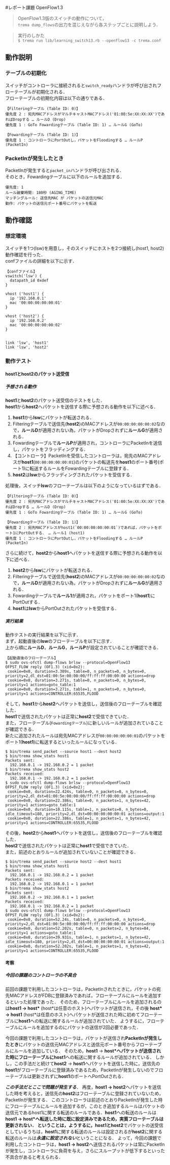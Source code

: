 #レポート課題 OpenFlow1.3
> OpenFlow1.3版のスイッチの動作について，  
> `trema dump_flows`の出力を混じえながら各ステップごとに説明しよう．    

> 実行のしかた  
> `$ trema run lib/learning_switch13.rb --openflow13 -c trema.conf`  

## 動作説明
### テーブルの初期化
スイッチがコントローラに接続されると`switch_ready`ハンドラが呼び出されフローテーブルが初期化される．  
フローテーブルの初期化内容は以下の通りである．

```
【Filteringテーブル (Table ID: 0)】
優先度 2 : 宛先MACアドレスがマルチキャストMACアドレス('01:00:5e:XX:XX:XX')であればDropする … ルールD (Drop)
優先度 1 : GoTo Fowardingテーブル (Table ID: 1) … ルールG (GoTo)
```

```
【Fowardingテーブル (Table ID: 1)】
優先度 1 : コントローラにPortOutし，パケットをFloodingする … ルールP (PacketIn)
```

### PacketInが発生したとき
PacketInが発生すると`packet_in`ハンドラが呼び出される．  
そのとき，Fowardingテーブルに以下のルールを追加する．

```
優先度: 1
ルール破棄時間: 180秒 (AGING_TIME)
マッチングルール: 送信先MAC が パケットの送信元MAC
動作: パケットの送信元ポート番号にパケットを転送
```

## 動作確認
### 想定環境
スイッチを1つ(lsw)を用意し，そのスイッチにホストを2つ接続し(host1, host2)動作確認を行った．  
confファイルの詳細を以下に示す．

```
【confファイル】
vswitch('lsw') {
  datapath_id 0xdef
}

vhost ('host1') {
  ip '192.168.0.1'
  mac '00:00:00:00:00:01'
}

vhost ('host2') {
  ip '192.168.0.2'
  mac '00:00:00:00:00:02'
}


link 'lsw', 'host1'
link 'lsw', 'host2'
```

### 動作テスト
#### host1とhost2のパケット送受信
##### 予想される動作
**host1**と**host2**のパケット送受信のテストをした．  
**host1**から**host2**へパケットを送信する際に予想される動作を以下に述べる．

1. **host1**から**lsw**にパケットが転送される．  
2. Filteringテーブルで送信先(**host2**)のMACアドレスが`00:00:00:00:00:02`なので，**ルールD**が適用されない為，パケットがDropされずに**ルールG**が適用される．  
3. Fowardingテーブルで**ルールP**が適用され，コントローラにPacketInを送信し，パケットをフラッディングする．  
4. 【コントローラ】PacketInを受信したコントローラは，宛先のMACアドレスが**host1**(`00:00:00:00:00:01`)のパケットの転送先を**host1**のポート番号(ポート1)に転送するルールをFowardingテーブルに登録する．
5. **host2**は**lsw**からフラッディングされたパケットを受信する．

処理後，スイッチ**lsw**のフローテーブルは以下のようになっているはずである．

```
【Filteringテーブル (Table ID: 0)】
優先度 2 : 宛先MACアドレスがマルチキャストMACアドレス('01:00:5e:XX:XX:XX')であればDropする … ルールD (Drop)
優先度 1 : GoTo Fowardingテーブル (Table ID: 1) … ルールG (GoTo)
```

```
【Fowardingテーブル (Table ID: 1)】
優先度 2 : 宛先MACアドレスがhost1(`00:00:00:00:00:01`)であれば，パケットをポート1にPortOutする． … ルール1 (host1)
優先度 1 : コントローラにPortOutし，パケットをFloodingする … ルールP (PacketIn)
```

さらに続けて，**host2**から**host1**へパケットを送信する際に予想される動作を以下に述べる．

1. **host2**から**lsw**にパケットが転送される．
2. Filteringテーブルで送信先(**host2**)のMACアドレスが`00:00:00:00:00:02`なので，**ルールD**が適用されない為，パケットがDropされずに**ルールG**が適用される．  
3. Fowardingテーブルで**ルール1**が適用され，パケットをポート1(**host1**)にPortOutする．
4. **host1**は**lsw**からPortOutされたパケットを受信する． 


##### 実行結果
動作テストの実行結果を以下に示す．  
まず，起動直後の**lsw**のフローテーブルを以下に示す．  
上から順に**ルールD**，**ルールG**，**ルールP**が設定されていることが確認できる．

```
【起動直後のフローテーブル】
$ sudo ovs-ofctl dump-flows brlsw --protocol=OpenFlow13OFPST_FLOW reply (OF1.3) (xid=0x2): cookie=0x0, duration=3.309s, table=0, n_packets=0, n_bytes=0, priority=2,dl_dst=01:00:5e:00:00:00/ff:ff:ff:00:00:00 actions=drop cookie=0x0, duration=3.271s, table=0, n_packets=0, n_bytes=0, priority=1 actions=goto_table:1 cookie=0x0, duration=3.271s, table=1, n_packets=0, n_bytes=0, priority=1 actions=CONTROLLER:65535,FLOOD
```

そして，**host1**から**host2**へパケットを送信し，送信後のフローテーブルを確認した．  
**host1**で送信されたパケットは正常に**host2**で受信できていた．  
また，フローテーブル(`Fowardingテーブル`)に新しいルールが追加されていることが確認できる．  
新たに追加されたルールは宛先MACアドレスが`00:00:00:00:00:01`のパケットをポート1(**host1**)に転送するといったルールになっている．
```$ bin/trema send_packet --source host1 --dest host2$ bin/trema show_stats host1Packets sent:  192.168.0.1 -> 192.168.0.2 = 1 packet$ bin/trema show_stats host2Packets received:  192.168.0.1 -> 192.168.0.2 = 1 packet$ sudo ovs-ofctl dump-flows brlsw --protocol=OpenFlow13OFPST_FLOW reply (OF1.3) (xid=0x2): cookie=0x0, duration=22.424s, table=0, n_packets=0, n_bytes=0, priority=2,dl_dst=01:00:5e:00:00:00/ff:ff:ff:00:00:00 actions=drop cookie=0x0, duration=22.386s, table=0, n_packets=1, n_bytes=42, priority=1 actions=goto_table:1 cookie=0x0, duration=10.115s, table=1, n_packets=0, n_bytes=0, idle_timeout=180, priority=2,dl_dst=00:00:00:00:00:01 actions=output:1 cookie=0x0, duration=22.386s, table=1, n_packets=1, n_bytes=42, priority=1 actions=CONTROLLER:65535,FLOOD
```その後，**host2**から**host1**へパケットを送信し，送信後のフローテーブルを確認した．  
**host2**で送信されたパケットは正常に**host1**で受信できていた．   
また，前述のとおりルールが追加されていないことが確認できる．
```$ bin/trema send_packet --source host2 --dest host1$ bin/trema show_stats host1Packets sent:  192.168.0.1 -> 192.168.0.2 = 1 packetPackets received:  192.168.0.2 -> 192.168.0.1 = 1 packet$ bin/trema show_stats host2Packets sent:  192.168.0.2 -> 192.168.0.1 = 1 packetPackets received:  192.168.0.1 -> 192.168.0.2 = 1 packet$ sudo ovs-ofctl dump-flows brlsw --protocol=OpenFlow13OFPST_FLOW reply (OF1.3) (xid=0x2): cookie=0x0, duration=52.24s, table=0, n_packets=0, n_bytes=0, priority=2,dl_dst=01:00:5e:00:00:00/ff:ff:ff:00:00:00 actions=drop cookie=0x0, duration=52.202s, table=0, n_packets=2, n_bytes=84, priority=1 actions=goto_table:1 cookie=0x0, duration=39.931s, table=1, n_packets=1, n_bytes=42, idle_timeout=180, priority=2,dl_dst=00:00:00:00:00:01 actions=output:1 cookie=0x0, duration=52.202s, table=1, n_packets=1, n_bytes=42, priority=1 actions=CONTROLLER:65535,FLOOD
```


#### 考察
##### 今回の課題のコントローラの不具合
前回の課題で利用したコントローラは，PacketInされたときに，パケットの宛先MACアドレスがFDBに登録済みであれば，フローテーブルにルールを追加するといった処理であった．
そのため，フローテーブルにルールを追加されるのは**host1 → host\*** (host\*は任意のホスト)へパケットが送信され，その後 **host\* → host1** (host\*は任意のホスト)へパケットが送信された時に初めてフローテーブルに**host1**への転送に関するルールが追加されていた．
ようするに，フローテーブルにルールを追加するのにパケットの送信が2回必要であった．

今回の課題で利用したコントローラは，パケットが送信され**PacketInが発生したとき**にパケットの送信元MACアドレスと送信元ポート番号からフローテーブルにルールを追加している．
そのため，**host1** → **host\***へパケットが送信された時にフローテーブルに**host1**への転送に関するルールが追加されている．
しかし，この手法だと続けて**host2** → **host1**へパケットを送信した時に，送信先の**host1**がフローテーブルに登録済みであるため，PacketInが発生しないのでフローテーブルは更新されずに**host1**のポートへPortOutされる．

***この手法だとここで問題が発生する***．
再度，**host1 → host2**へパケットを送信した時を考えると，送信先の**host2**はフローテーブルに登録されていないため，PacketInが発生する．
このコントローラは前述のとおりPacketInが発生した時にフローテーブルにルールを追加するが，このとき追加するルールはパケットの送信元であるhost1に関する転送のルールである．**host1**への転送のルールは**host1 → host\***へ転送した時に既に設定済みであるため，実質フローテーブルは更新されない．
ということは，ようするに，**host1**と**host2**でパケットの送受信としているうちは，**host1**に関する転送のルールは設定されるが**host2**に関する転送のルールは***永遠に設定されない***ということになる．
よって，今回の課題で利用したコントローラは，**host1 → host2**へ送信されるパケットは常にPacketInが発生し，コントローラに負荷を与え，さらにスループットが低下するといった不具合があると考えられる．




























